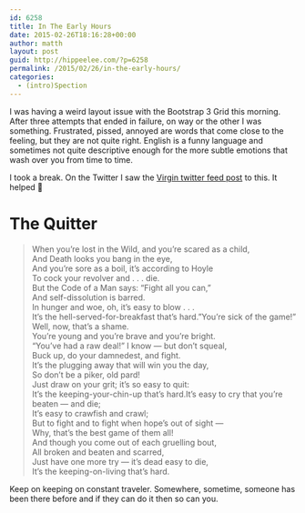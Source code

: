 ```yaml
---
id: 6258
title: In The Early Hours
date: 2015-02-26T18:16:28+00:00
author: matth
layout: post
guid: http://hippeelee.com/?p=6258
permalink: /2015/02/26/in-the-early-hours/
categories:
  - (intro)Spection
---
```

I was having a weird layout issue with the Bootstrap 3 Grid this morning. After three attempts that ended in failure, on way or the other I was something. Frustrated, pissed, annoyed are words that come close to the feeling, but they are not quite right. English is a funny language and sometimes not quite descriptive enough for the more subtle emotions that wash over you from time to time.

I took a break. On the Twitter I saw the [Virgin twitter feed post](http://www.virgin.com/richard-branson/the-quitter) to this. It helped 🙂

# The Quitter

<!--more-->

> <div class="poem_body">
>   When you&#8217;re lost in the Wild, and you&#8217;re scared as a child,<br /> And Death looks you bang in the eye,<br /> And you&#8217;re sore as a boil, it&#8217;s according to Hoyle<br /> To cock your revolver and . . . die.<br /> But the Code of a Man says: &#8220;Fight all you can,&#8221;<br /> And self-dissolution is barred.<br /> In hunger and woe, oh, it&#8217;s easy to blow . . .<br /> It&#8217;s the hell-served-for-breakfast that&#8217;s hard.&#8221;You&#8217;re sick of the game!&#8221; Well, now, that&#8217;s a shame.<br /> You&#8217;re young and you&#8217;re brave and you&#8217;re bright.<br /> &#8220;You&#8217;ve had a raw deal!&#8221; I know — but don&#8217;t squeal,<br /> Buck up, do your damnedest, and fight.<br /> It&#8217;s the plugging away that will win you the day,<br /> So don&#8217;t be a piker, old pard!<br /> Just draw on your grit; it&#8217;s so easy to quit:<br /> It&#8217;s the keeping-your-chin-up that&#8217;s hard.It&#8217;s easy to cry that you&#8217;re beaten — and die;<br /> It&#8217;s easy to crawfish and crawl;<br /> But to fight and to fight when hope&#8217;s out of sight —<br /> Why, that&#8217;s the best game of them all!<br /> And though you come out of each gruelling bout,<br /> All broken and beaten and scarred,<br /> Just have one more try — it&#8217;s dead easy to die,<br /> It&#8217;s the keeping-on-living that&#8217;s hard.</p>
> </div>

<div class="poem_body">
  <p>
    Keep on keeping on constant traveler. Somewhere, sometime, someone has been there before and if they can do it then so can you.
  </p>
</div>